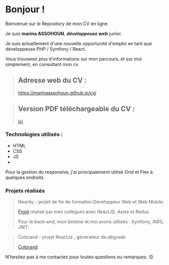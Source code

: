 # Bonjour !

Bienvenue sur le Repository de mon CV en ligne.

Je suis **marina ASSOHOUN**, ***développeuse web*** junior. 

Je suis actuellement d'une nouvelle opportunité d'emploi en tant que développeuse  PHP / Symfony / React.


Vous trouverez plus d'informations sur mon parcours, et sur moi simplement, en consultant mon cv.

>## Adresse web du CV :
>
>https://marinaassohoun.github.io/cv/

>## Version PDF téléchargeable du CV :
>
>[ici](https://marinaassohoun.github.io/cv/assets/fichiers/cv_marina_assohoun.pdf)
### Technologies utilisés :
- HTML
- CSS
- JS
- 
Pour la gestion du responsive, j'ai principalement utilisé Grid et Flex à quelques endroits.

### Projets réalisés 

> Nearby - projet de fin de formation Developpeur Web et Web Mobile
> 
> [Front](https://projet-nearby-front.vercel.app/) réalisé par mes collègues avec ReactJS, Axios et Redux.
> 
>  Pour le back-end, mon binôme et moi avons  utilisés : Symfony, AWS, JWT.

>  Colorand - projet ReactJs , générateur de dégradé
> 
> [Colorand](https://colorand.vercel.app) 
> 

N'hesitez pas à me contactez pour toutes questions ou remarques. 😊